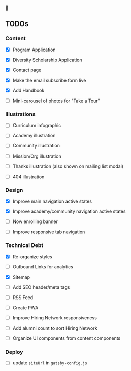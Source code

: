 💫

## TODOs

### Content

- [x] Program Application
- [x] Diversity Scholarship Application
- [x] Contact page
- [x] Make the email subscribe form live
- [x] Add Handbook

- [ ] Mini-carousel of photos for "Take a Tour"

### Illustrations

- [ ] Curriculum infographic
- [ ] Academy illustration
- [ ] Community illustration
- [ ] Mission/Org illustration

- [ ] Thanks illustration (also shown on mailing list modal)
- [ ] 404 illustration

### Design

- [x] Improve main navigation active states
- [x] Improve academy/community navigation active states
- [ ] Now enrolling banner

- [ ] Improve responsive tab navigation

### Technical Debt

- [x] Re-organize styles
- [ ] Outbound Links for analytics
- [x] Sitemap
- [ ] Add SEO header/meta tags
- [ ] RSS Feed
- [ ] Create PWA

- [ ] Improve Hiring Network responsiveness
- [ ] Add alumni count to sort Hiring Network
- [ ] Organize UI components from content components

### Deploy

- [ ] update `siteUrl` in `gatsby-config.js`
